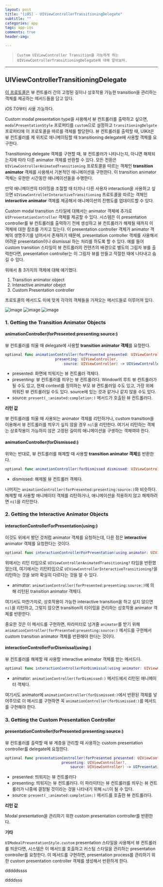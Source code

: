 ```yaml
---  
layout: post  
title: "[iOS] - UIViewControllerTransitioningDelegate"  
subtitle: ""  
categories: app
tags: app-ios
comments: true  
header-img: 

---  
```

  
> `Custom UIViewController Transition을 가능하게 하는 UIViewControllerTransitioningDelegate에 대해 알아보자.`  

---

## UIViewControllerTransitioningDelegate

[이 프로토콜은](https://developer.apple.com/documentation/uikit/uiviewcontrollertransitioningdelegate) 뷰 컨트롤러 간의 고정된
길이나 상호작용 가능한 transition을 관리하는 객체를 제공하는 메서드들을 담고 있다.

iOS 7.0부터 사용 가능하다.

Custom modal presentation type을 사용해서 뷰 컨트롤러를 출력하고 싶으면, `modalPresentationStyle` 프로퍼티를 `custom`으로 설정하고
`transitioningDelgate` 프로퍼티에 이 프로토콜을 따르를 객체를 할당한다. 뷰 컨트롤러를 출력할 때, UIKit은 뷰 컨트롤러를 제 위치로 애니메이팅할 때
transitioning delegate에 사용할 객체를 요구한다.

Transitioning delegate 객체를 구현할 때, 뷰 컨트롤러가 나타나는지, 아니면 해제되는지에 따라 다른 animator 객체를 반환할 수 있다. 모든 전환은
`UIViewControllerAnimatedTransitioning` 프로토콜을 따르는 객체인 **transition animator** 객체를 사용해서 기본적인 애니메이션을 구현한다.  이 transition animator 객체는 유한한 시간동안 애니메이션들을 수행한다. 

만약 애니메이션의 타이밍을 조절할 때 터치나 다른 사용자 interaction을 사용하고 싶으면 `UIViewControllerInteractiveTransitioning` 프로토콜을 따르는 객체인 **interactive animator** 객체를 제공해서 애니메이션의 진행도를 업데이트할 수 있다. 

Custom modal transition 스타일에 대해서는 animator 객체에 추가로 `UIPresentationController` 객체를 제공할 수 있다. 시스템은 이 presentation controller를 뷰 컨트롤러를 출력하기 전에 생성하고 뷰 컨트롤러가 해제될 때까지 이 객체에 대한 참조를 가지고 있는다. 이 presentation controller 객체가 animator 객체의 생명주기를 넘어서서 존재하기 때문에, presentation controller 객체를 사용해서 어려운 presentation이나 dismissal 하는 처리를 하도록 할 수 있다. 예를 들어 custom transition 스타일이 뷰 컨트롤러의 컨텐츠의 배경으로 별도의 그림자 뷰를 출력한다면, presentation controller는 이 그림자 뷰를 만들고 적절한 때에 나타내고 숨길 수 있다.

위에서 총 3가지의 객체에 대해 얘기했다. 

1. Transition animator object 
2. Interactive animator obejct
3. Custom Presentation controller

프로토콜의 메서드도 이에 맞게 각각의 객체들을 가져오는 메서드들로 이루어져 있다.

![image](https://user-images.githubusercontent.com/41438361/126279764-5523d31c-03a9-45de-9324-3edf0091415a.png)
![image](https://user-images.githubusercontent.com/41438361/126279782-048fdf1c-509e-404c-b063-6a16d41289ce.png)
![image](https://user-images.githubusercontent.com/41438361/126279805-ce9274e1-7ff9-40f2-bc20-2629f3ca9911.png)

### 1. Getting the Transition Animator Objects

#### animationController(forPresented:presenting:source:)

뷰 컨트롤러를 띄울 때 delegate에 사용할 **transition animator 객체**를 요청한다.

```swift
optional func animationController(forPresented presented: UIViewController, 
                       presenting: UIViewController, 
                           source: UIViewController) -> UIViewControllerAnimatedTransitioning?
```

* presented: 화면에 띄워지는 뷰 컨트롤러 객체다.
* presenting: 뷰 컨트롤러를 띄우는 뷰 컨트롤러다. Window의 루트 뷰 컨트롤러가 될 수도 있고, 현재 context를 정의하는 부모 뷰 컨트롤러일 수도 있고, 가장 위에 띄워진 뷰 컨트롤러일 수도 있다. source에 있는 것과 같거나 같지 않을 수도 있다.
* source: `present(_:animated:completion:)` 메서드가 호출된 뷰 컨트롤러다.

**리턴 값**

뷰 컨트롤러를 띄울 때 사용되는 animator 객체를 리턴하거나, custom transition을 이용해서 뷰 컨트롤러를 띄우기 싶지 않을 경우 `nil`을 리턴한다.
여기서 리턴하는 객체는 상호작용이 가능하지 않은 고정된 길이의 애니메이션을 구생하는 객체여야 한다.

#### animationController(forDismissed:)

위와는 반대로, 뷰 컨트롤러를 해제할 때 사용할 **transition animator 객체**를 반환한다.

```swift
optional func animationController(forDismissed dismissed: UIViewController) -> UIViewControllerAnimatedTransitioning?
```

* dismissed: 해제될 뷰 컨트롤러 객체다.

나머지는 `animationController(forPresented:presenting:source:)`와 비슷하다. 해제할 때 사용할 애니메이터 객체를 리턴하거나, 애니메이션을
적용하지 않고 해제하려면 `nil`을 리턴한다.

### 2. Getting the Interactive Animator Objects

#### interactionControllerForPresentation(using:)

이것도 위에서 봤던 것처럼 animator 객체를 요청하는데, 다른 점은 **interactive** animator 객체를 요청한다는 것이다.

```swift
optional func interactionControllerForPresentation(using animator: UIViewControllerAnimatedTransitioning) -> UIViewControllerInteractiveTransitioning?
```

위에서는 리턴 타입으로 `UIViewControllerAnimatedTransitioning?` 타입을 반환했었는데, 여기에서는 리턴타입으로 `UIViewControllerInteractiveTransitioning?`을 리턴하는 것을 보아
확실히 다르다는 것을 알 수 있다.

* animator: `animationController(forPresented:presenting:source:)`에 의해 리턴된 transition animator 객체다.

여기서도 마찬가지로, 상호작용이 가능한 interactive transition을 하고 싶지 않으면 `nil`을 리턴하고, 그렇지 않으면 transition의 타이밍을 관리하는
상호작용 animator 객체를 반환한다.

중요한 것은 이 메서드를 구현하면, 파라미터로 넘겨줄 `animator`를 받기 위해 `animationController(forPresented:presenting:source:)` 메서드를 구현해서 custom transition animator 객체를 반환해야 한다는 것이다.

#### interactionControllerForDismissal(using:)

뷰 컨트롤러를 해제할 때 사용할 interactive animator 객체를 받는 메서드다.

```swift
optional func interactionControllerForDismissal(using animator: UIViewControllerAnimatedTransitioning) -> UIViewControllerInteractiveTransitioning?
```

* animator: `animationController(forDismissed:)` 메서드에서 리턴된 애니메이터 객체다.

여기서도 animator에 `animationController(forDismissed:)`에서 반환된 객체를 넣어주므로 이 메서드를 구현하면 꼭 `animationController(forDismissed:)`를 메서드를 구현해야 한다.

### 3. Getting the Custom Presentation Controller

#### presentationController(forPresented:presenting:source:)

뷰 컨트롤러를 출력할 때 뷰 계층을 관리할 때 사용하는 custom presentation controller를 delegate에 요청한다.

```swift
optional func presentationController(forPresented presented: UIViewController, 
                          presenting: UIViewController?, 
                              source: UIViewController) -> UIPresentationController?
```

* presented: 띄워지는 뷰 컨트롤러다
* presenting: 띄워지는 뷰 컨트롤러다. 이 파라미터는 뷰 컨트롤러를 띄우는 뷰 컨트롤러가 나중에 결정될 것이라는 것을 나타내기 위해 `nil`이 될 수 있다.
* source: `present(_:animated:completion:)` 메서드를 호출한 뷰 컨트롤러다.

**리턴 값**

Modal presentation을 관리하기 위한 custom presentation controller를 반환한다.

**기타**

`UIModealPresentationStyle.custom` presentation 스타일을 사용해서 뷰 컨트롤러를 띄운다면, 시스템은 이 메서드를 호출하고 커스텀 스타일을 관리하는 presentation controller를 요청한다.
이 메서드를 구현하면, presentation process를 관리하기 위한 custom presentation controller 객체를 생성해서 반환하게 한다.



dddddssss


ddddsss
